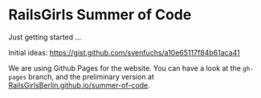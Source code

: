 RailsGirls Summer of Code
=========================

Just getting started ...

Initial ideas: https://gist.github.com/svenfuchs/a10e65117f84b61aca41

We are using Github Pages for the website. You can have a look at the `gh-pages` branch, and the preliminary version at [RailsGirlsBerlin.github.io/summer-of-code](http://railsgirlsberlin.github.io/summer-of-code/).
